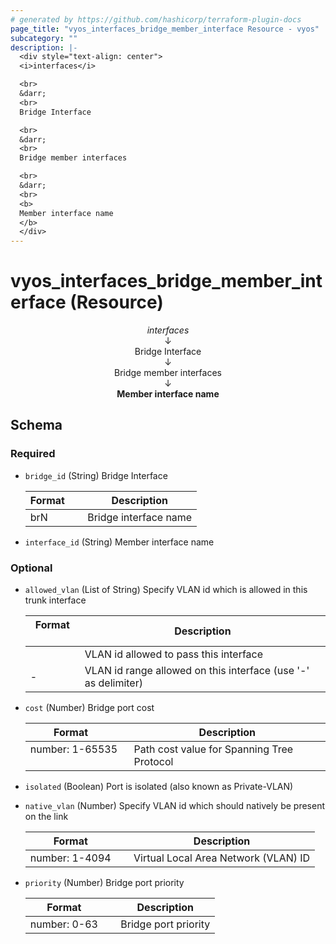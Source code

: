 ```yaml
---
# generated by https://github.com/hashicorp/terraform-plugin-docs
page_title: "vyos_interfaces_bridge_member_interface Resource - vyos"
subcategory: ""
description: |-
  <div style="text-align: center">
  <i>interfaces</i>

  <br>
  &darr;
  <br>
  Bridge Interface

  <br>
  &darr;
  <br>
  Bridge member interfaces

  <br>
  &darr;
  <br>
  <b>
  Member interface name
  </b>
  </div>
---
```


# vyos_interfaces_bridge_member_interface (Resource)

<div style="text-align: center">
<i>interfaces</i>

<br>
&darr;
<br>
Bridge Interface

<br>
&darr;
<br>
Bridge member interfaces

<br>
&darr;
<br>
<b>
Member interface name
</b>
</div>



<!-- schema generated by tfplugindocs -->
## Schema

### Required

- `bridge_id` (String) Bridge Interface

    |  Format &emsp; | Description  |
    |----------|---------------|
    |  brN  &emsp; |  Bridge interface name  |
- `interface_id` (String) Member interface name

### Optional

- `allowed_vlan` (List of String) Specify VLAN id which is allowed in this trunk interface

    |  Format &emsp; | Description  |
    |----------|---------------|
    |  <id>  &emsp; |  VLAN id allowed to pass this interface  |
    |  <idN>-<idM>  &emsp; |  VLAN id range allowed on this interface (use '-' as delimiter)  |
- `cost` (Number) Bridge port cost

    |  Format &emsp; | Description  |
    |----------|---------------|
    |  number: 1-65535  &emsp; |  Path cost value for Spanning Tree Protocol  |
- `isolated` (Boolean) Port is isolated (also known as Private-VLAN)
- `native_vlan` (Number) Specify VLAN id which should natively be present on the link

    |  Format &emsp; | Description  |
    |----------|---------------|
    |  number: 1-4094  &emsp; |  Virtual Local Area Network (VLAN) ID  |
- `priority` (Number) Bridge port priority

    |  Format &emsp; | Description  |
    |----------|---------------|
    |  number: 0-63  &emsp; |  Bridge port priority  |
